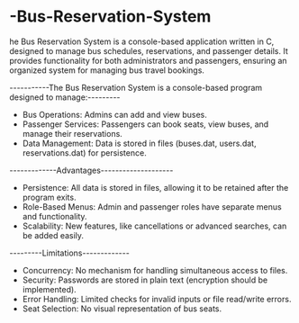 # -Bus-Reservation-System
he Bus Reservation System is a console-based application written in C, designed to manage bus schedules, reservations, and passenger details. It provides functionality for both administrators and passengers, ensuring an organized system for managing bus travel bookings.


-----------The Bus Reservation System is a console-based program designed to manage:---------
* Bus Operations: Admins can add and view buses.
* Passenger Services: Passengers can book seats, view buses, and manage their reservations.
* Data Management: Data is stored in files (buses.dat, users.dat, reservations.dat) for persistence.

-------------Advantages--------------------
* Persistence: All data is stored in files, allowing it to be retained after the program exits.
* Role-Based Menus: Admin and passenger roles have separate menus and functionality.
* Scalability: New features, like cancellations or advanced searches, can be added easily.

---------Limitations-------------
* Concurrency: No mechanism for handling simultaneous access to files.
* Security: Passwords are stored in plain text (encryption should be implemented).
* Error Handling: Limited checks for invalid inputs or file read/write errors.
* Seat Selection: No visual representation of bus seats.
